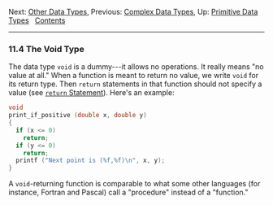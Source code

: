 Next: [Other Data Types](Other-Data-Types.md), Previous: [Complex Data
Types](Complex-Data-Types.md), Up: [Primitive Data
Types](Primitive-Types.md)  
[Contents](index.md#SEC_Contents "Table of contents")  

------------------------------------------------------------------------


### 11.4 The Void Type 


The data type `void` is a dummy---it allows no operations. It really
means "no value at all." When a function is meant to return no value, we
write `void` for its return type. Then `return` statements in that
function should not specify a value (see [`return`
Statement](return-Statement.md)). Here's an example:

``` C
void
print_if_positive (double x, double y)
{
  if (x <= 0)
    return;
  if (y <= 0)
    return;
  printf ("Next point is (%f,%f)\n", x, y);
}
```

A `void`-returning function is comparable to what some other languages
(for instance, Fortran and Pascal) call a "procedure" instead of a
"function."
